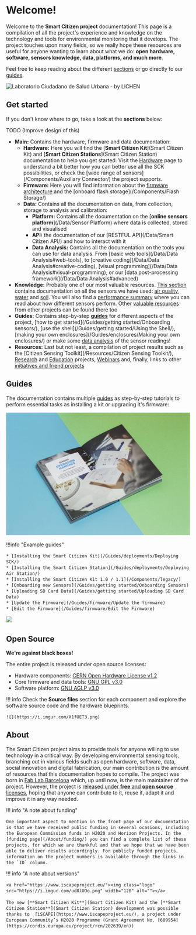 # Welcome!

Welcome to the **Smart Citizen project** documentation! This page is a compilation of all the project's experience and knowledge on the technology and tools for environmental monitoring that it develops. The project touches upon many fields, so we really hope these resources are useful for anyone wanting to learn about what we do: **open hardware, software, sensors knowledge, data, platforms, and much more**.

Feel free to keep reading about the different [sections](#get-started) or go directly to our [guides](#guides).

<img src="https://live.staticflickr.com/65535/52716091733_8512429e01_k.jpg" alt="Laboratorio Ciudadano de Salud Urbana - by LICHEN">

## Get started

If you don't know where to go, take a look at the **sections** below:

TODO (Improve design of this)

* **Main:** Contains the hardware, firmware and data documentation:
    * **Hardware:** Here you will find the [**Smart Citizen Kit**](Smart Citizen Kit) and [**Smart Citizen Stations**](Smart Citizen Station) documentation to help you get started. Visit the [Hardware](/Components/) page to understand a bit better how you can better use all the SCK possibilities, or check the [wide range of sensors](/Components/Auxiliary Connector/) the project supports.
    * **Firmware:** Here you will find information about the [firmware architecture](/Components/Firmware/) and the [onboard flash storage](/Components/Flash Storage/)
    * **Data:** Contains all the documentation on data, from collection, storage to analysis and calibration:
        * **Platform:** Contains all the documentation on the [**online sensors platform**](/Data/Sensor Platform) where data is collected, stored and visualised
        * **API:** the documentation of our [RESTFUL API](/Data/Smart Citizen API/) and how to interact with it
        * **Data Analysis:** Contains all the documentation on the tools you can use for data analysis. From [basic web tools](/Data/Data Analysis#web-tools), to [creative coding](/Data/Data Analysis#creative-coding), [visual programming](/Data/Data Analysis#visual-programming), or our [data post-processing framework](/Data/Data Analysis#advanced)
* **Knowledge:** Probably one of our most valuable resources. [This section](/Components/sensors/) contains documentation on all the sensors we have used: [air quality](/Components/sensors/air/), [water](/Components/sensors/water/) and [soil](/Components/sensors/soil). You will also find a [performance summary](/Components/sensors/performance/) where you can read about how different sensors perform. Other [valuable resources](/Components/sensors/resources/) from other projects can be found there too
* **Guides:** Contains step-by-step [**guides**](/Guides/) for different aspects of the project, [how to get started](/Guides/getting started/Onboarding sensors/), [use the shell](/Guides/getting started/Using the Shell/), [making your own enclosures](/Guides/enclosures/Making your own enclosures/) or make some [data analysis](/Guides/data/) of the sensor readings!
* **Resources:** Last but not least, a compilation of project results such as the [Citizen Sensing Toolkit](/Resources/Citizen Sensing Toolkit/), [Research](/Resources/Research/) and [Education](/Resources/Education/) projects, [Webinars](/Resources/Webinars/) and, finally, links to other [initiatives and friend projects](/Resources/References/)

## Guides

The documentation contains multiple [guides](/Guides/) as step-by-step tutorials to perform essential tasks as installing a kit or upgrading it's firmware:

![](/assets/images/feS0bZ8.jpg)

!!!info "Example guides"

    * [Installing the Smart Citizen Kit](/Guides/deployments/Deploying SCK/)
    * [Installing the Smart Citizen Station](/Guides/deployments/Deploying Air Station/)
    * [Installing the Smart Citizen Kit 1.0 / 1.1](/Components/legacy/)
    * [Onboarding new Sensors](/Guides/getting started/Onboarding Sensors)
    * [Uploading SD Card Data](/Guides/getting started/Uploading SD Card Data)
    * [Update the Firmware](/Guides/firmware/Update the firmware)
    * [Edit the Firmware](/Guides/firmware/Edit the Firmware)

![](https://i.imgur.com/feS0bZ8.jpg)

## Open Source

**We're against black boxes!**

The entire project is released under open source licenses:

* Hardware components: [CERN Open Hardware License v1.2](https://www.ohwr.org/licenses/cern-ohl/license_versions/v1.2)
* Core firmware and data tools: [GNU GPL v3.0](https://www.gnu.org/licenses/gpl-3.0.en.html)
* Software platform: [GNU AGLP v3.0](https://www.gnu.org/licenses/agpl-3.0.en.html)

!!! info
    Check the **Source files** section for each component and explore the software source code and the hardware blueprints.

    ![](https://i.imgur.com/X1fUET3.png)


## About

The Smart Citizen project aims to provide tools for anyone willing to use technology in a critical way. By developing environmental sensing tools, branching out in various fields such as open hardware, software, data, social innovation and digital fabrication, our main contribution is the amount of resources that this documentation hopes to compile. The project was born in [Fab Lab Barcelona](https://fablabbcn.org) which, up until now, is the main maintainer of the project. However, the project is [released under **free** and **open source** licenses](#open-source), hoping that anyone can contribute to it, reuse it, adapt it and improve it in any way needed.

!!! info "A note about funding"

    One important aspect to mention in the front page of our documentation is that we have received public funding in several ocasions, including the European Commission funds in H2020 and Horizon Projects. In the [funding page](/About/funding/) you can find a complete list of these projects, for which we are thankful and that we hope that we have been able to deliver results accordingly. For publicly funded projects, information on the project numbers is available through the links in the `ID` column.

!!! info "A note about versions"

    <a href="https://www.iscapeproject.eu/"><img class="logo" src="https://i.imgur.com/ud8lUOo.png" width="120" alt=""></a>

    The new [**Smart Citizen Kit**](Smart Citizen Kit) and the [**Smart Citizen Station**](Smart Citizen Station) development was possible thanks to  [iSCAPE](https://www.iscapeproject.eu/), a project under European Community’s H2020 Programme (Grant Agreement No. [689954](https://cordis.europa.eu/project/rcn/202639/en))